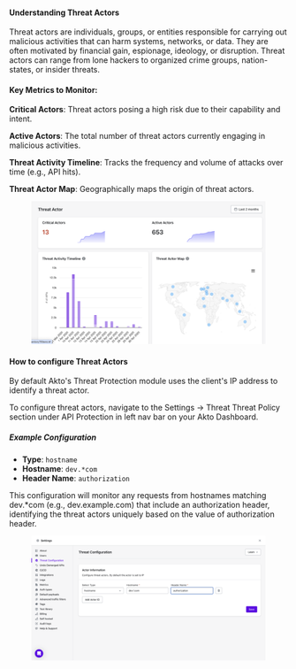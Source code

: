 
#### Understanding Threat Actors 

Threat actors are individuals, groups, or entities responsible for carrying out malicious activities that can harm systems, networks, or data. They are often motivated by financial gain, espionage, ideology, or disruption. Threat actors can range from lone hackers to organized crime groups, nation-states, or insider threats.

#### Key Metrics to Monitor:

**Critical Actors**: Threat actors posing a high risk due to their capability and intent.  

**Active Actors**: The total number of threat actors currently engaging in malicious activities.  

**Threat Activity Timeline**: Tracks the frequency and volume of attacks over time (e.g., API hits).  

**Threat Actor Map**: Geographically maps the origin of threat actors.

<figure><img src="../../.gitbook/assets/threat-actor.png" alt=""><figcaption></figcaption></figure>


#### How to configure Threat Actors

By default Akto's Threat Protection module uses the client's IP address to identify a threat actor.   

To configure threat actors, navigate to the Settings -> Threat Threat Policy section under API Protection in left nav bar on your Akto Dashboard.

##### Example Configuration
- **Type**: `hostname`
- **Hostname**: `dev.*com`
- **Header Name**: `authorization`

This configuration will monitor any requests from hostnames matching dev.*com (e.g., dev.example.com) that include an authorization header, identifying the threat actors uniquely based on the value of authorization header.

<figure><img src="../../.gitbook/assets/threat-configuration.png" alt=""><figcaption></figcaption></figure>